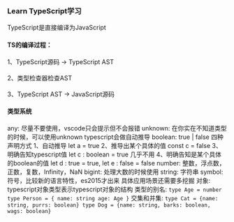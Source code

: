 ### Learn TypeScript学习

TypeScript是直接编译为JavaScript

#### TS的编译过程：

1、TypeScript源码 -> TypeScript AST<br><br>
2、类型检查器检查AST<br><br>
3、TypeScript AST -> JavaScript源码

#### 类型系统

any: 尽量不要使用，vscode只会提示但不会报错
unknown: 在你实在不知道类型的时候，可以使用unknown typescript会做自动推导
boolean: true | false 四种声明方式 1、自动推导 let a = true 2、推导出某个具体的值 const c = false 3、明确告知typescript值 let c : boolean = true 几乎不用 4、明确告知是某个具体的boolean的值 let d : true = true, let e : false = false
number: 整数，浮点数，正数，复数，Infinity，NaN
bigint: 处理大数的时候使用
string: 字符串
symbol: 符号，比较新的语言特性，es2015才出来 具体应用场景还需要多挖掘 
对象: typescript对象类型表示typescript对象的结构
类型的别名:
    ```
        type Age = number
        type Person = {
            name: string
            age: Age
        }
    ```
交集和并集:
    ```
        type Cat = {name: string, purrs: boolean}
        type Dog = {name: string, barks: boolean, wags: boolean}
    ```



